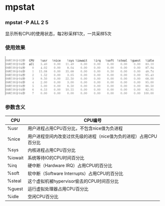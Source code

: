 # mpstat

### mpstat -P ALL 2 5 

显示所有CPU的使用状态，每2秒采样1次，一共采样5次

### 使用效果



![20190603193045](assets/20190603193045.png)



### 参数含义

| CPU     | CPU编号                                                      |
| ------- | ------------------------------------------------------------ |
| %usr    | 用户进程占用CPU百分比，不包含nice值为负进程                  |
| %nice   | 用户进程空间内改变过优先级的进程（nice值为负的进程）占用CPU百分比 |
| %sys    | 内核进程占用CPU百分比                                        |
| %iowait | 系统等待IO的CPU时间百分比                                    |
| %irq    | 硬中断（Hardware IRQ）占用CPU的百分比                        |
| %soft   | 软中断（Software Interrupts）占用CPU的百分比                 |
| %steal  | 这个虚拟机被hypervisor偷去的CPU时间百分比                    |
| %guest  | 运行虚拟处理器占用CPU百分比                                  |
| %idle   | 空闲CPU百分比                                                |

